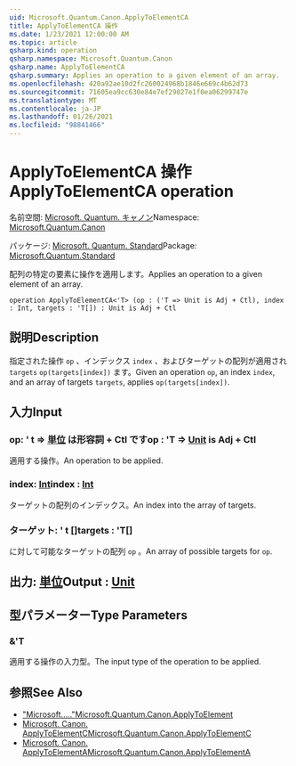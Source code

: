 ```yaml
---
uid: Microsoft.Quantum.Canon.ApplyToElementCA
title: ApplyToElementCA 操作
ms.date: 1/23/2021 12:00:00 AM
ms.topic: article
qsharp.kind: operation
qsharp.namespace: Microsoft.Quantum.Canon
qsharp.name: ApplyToElementCA
qsharp.summary: Applies an operation to a given element of an array.
ms.openlocfilehash: 420a92ae10d2fc260024968b1846e669c4b62d73
ms.sourcegitcommit: 71605ea9cc630e84e7ef29027e1f0ea06299747e
ms.translationtype: MT
ms.contentlocale: ja-JP
ms.lasthandoff: 01/26/2021
ms.locfileid: "98841466"
---
```

# <a name="applytoelementca-operation"></a><span data-ttu-id="a5fa3-102">ApplyToElementCA 操作</span><span class="sxs-lookup"><span data-stu-id="a5fa3-102">ApplyToElementCA operation</span></span>

<span data-ttu-id="a5fa3-103">名前空間: [Microsoft. Quantum. キャノン](xref:Microsoft.Quantum.Canon)</span><span class="sxs-lookup"><span data-stu-id="a5fa3-103">Namespace: [Microsoft.Quantum.Canon](xref:Microsoft.Quantum.Canon)</span></span>

<span data-ttu-id="a5fa3-104">パッケージ: [Microsoft. Quantum. Standard](https://nuget.org/packages/Microsoft.Quantum.Standard)</span><span class="sxs-lookup"><span data-stu-id="a5fa3-104">Package: [Microsoft.Quantum.Standard](https://nuget.org/packages/Microsoft.Quantum.Standard)</span></span>


<span data-ttu-id="a5fa3-105">配列の特定の要素に操作を適用します。</span><span class="sxs-lookup"><span data-stu-id="a5fa3-105">Applies an operation to a given element of an array.</span></span>

```qsharp
operation ApplyToElementCA<'T> (op : ('T => Unit is Adj + Ctl), index : Int, targets : 'T[]) : Unit is Adj + Ctl
```


## <a name="description"></a><span data-ttu-id="a5fa3-106">説明</span><span class="sxs-lookup"><span data-stu-id="a5fa3-106">Description</span></span>

<span data-ttu-id="a5fa3-107">指定された操作 `op` 、インデックス `index` 、およびターゲットの配列が適用され `targets` `op(targets[index])` ます。</span><span class="sxs-lookup"><span data-stu-id="a5fa3-107">Given an operation `op`, an index `index`, and an array of targets `targets`, applies `op(targets[index])`.</span></span>

## <a name="input"></a><span data-ttu-id="a5fa3-108">入力</span><span class="sxs-lookup"><span data-stu-id="a5fa3-108">Input</span></span>

### <a name="op--t--unit--is-adj--ctl"></a><span data-ttu-id="a5fa3-109">op: ' t => [単位](xref:microsoft.quantum.lang-ref.unit)  は形容詞 + Ctl です</span><span class="sxs-lookup"><span data-stu-id="a5fa3-109">op : 'T => [Unit](xref:microsoft.quantum.lang-ref.unit)  is Adj + Ctl</span></span>

<span data-ttu-id="a5fa3-110">適用する操作。</span><span class="sxs-lookup"><span data-stu-id="a5fa3-110">An operation to be applied.</span></span>


### <a name="index--int"></a><span data-ttu-id="a5fa3-111">index: [Int](xref:microsoft.quantum.lang-ref.int)</span><span class="sxs-lookup"><span data-stu-id="a5fa3-111">index : [Int](xref:microsoft.quantum.lang-ref.int)</span></span>

<span data-ttu-id="a5fa3-112">ターゲットの配列のインデックス。</span><span class="sxs-lookup"><span data-stu-id="a5fa3-112">An index into the array of targets.</span></span>


### <a name="targets--t"></a><span data-ttu-id="a5fa3-113">ターゲット: ' t []</span><span class="sxs-lookup"><span data-stu-id="a5fa3-113">targets : 'T[]</span></span>

<span data-ttu-id="a5fa3-114">に対して可能なターゲットの配列 `op` 。</span><span class="sxs-lookup"><span data-stu-id="a5fa3-114">An array of possible targets for `op`.</span></span>



## <a name="output--unit"></a><span data-ttu-id="a5fa3-115">出力: [単位](xref:microsoft.quantum.lang-ref.unit)</span><span class="sxs-lookup"><span data-stu-id="a5fa3-115">Output : [Unit](xref:microsoft.quantum.lang-ref.unit)</span></span>



## <a name="type-parameters"></a><span data-ttu-id="a5fa3-116">型パラメーター</span><span class="sxs-lookup"><span data-stu-id="a5fa3-116">Type Parameters</span></span>

### <a name="t"></a><span data-ttu-id="a5fa3-117">&</span><span class="sxs-lookup"><span data-stu-id="a5fa3-117">'T</span></span>

<span data-ttu-id="a5fa3-118">適用する操作の入力型。</span><span class="sxs-lookup"><span data-stu-id="a5fa3-118">The input type of the operation to be applied.</span></span>

## <a name="see-also"></a><span data-ttu-id="a5fa3-119">参照</span><span class="sxs-lookup"><span data-stu-id="a5fa3-119">See Also</span></span>

- [<span data-ttu-id="a5fa3-120">"Microsoft....."</span><span class="sxs-lookup"><span data-stu-id="a5fa3-120">Microsoft.Quantum.Canon.ApplyToElement</span></span>](xref:Microsoft.Quantum.Canon.ApplyToElement)
- [<span data-ttu-id="a5fa3-121">Microsoft. Canon. ApplyToElementC</span><span class="sxs-lookup"><span data-stu-id="a5fa3-121">Microsoft.Quantum.Canon.ApplyToElementC</span></span>](xref:Microsoft.Quantum.Canon.ApplyToElementC)
- [<span data-ttu-id="a5fa3-122">Microsoft. Canon. ApplyToElementA</span><span class="sxs-lookup"><span data-stu-id="a5fa3-122">Microsoft.Quantum.Canon.ApplyToElementA</span></span>](xref:Microsoft.Quantum.Canon.ApplyToElementA)